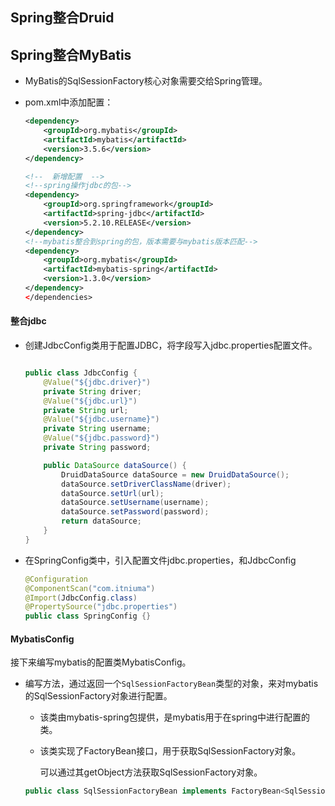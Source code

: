 ## Spring整合Druid

## Spring整合MyBatis

* MyBatis的SqlSessionFactory核心对象需要交给Spring管理。

* pom.xml中添加配置：

  ```xml
  <dependency>
      <groupId>org.mybatis</groupId>
      <artifactId>mybatis</artifactId>
      <version>3.5.6</version>
  </dependency>
  
  <!--  新增配置  -->
  <!--spring操作jdbc的包-->
  <dependency>
      <groupId>org.springframework</groupId>
      <artifactId>spring-jdbc</artifactId>
      <version>5.2.10.RELEASE</version>
  </dependency>
  <!--mybatis整合到spring的包，版本需要与mybatis版本匹配-->
  <dependency>
      <groupId>org.mybatis</groupId>
      <artifactId>mybatis-spring</artifactId>
      <version>1.3.0</version>
  </dependency>
  </dependencies>
  ```

#### 整合jdbc

* 创建JdbcConfig类用于配置JDBC，将字段写入jdbc.properties配置文件。

  ```java
  
  public class JdbcConfig {
      @Value("${jdbc.driver}")
      private String driver;
      @Value("${jdbc.url}")
      private String url;
      @Value("${jdbc.username}")
      private String username;
      @Value("${jdbc.password}")
      private String password;
  
      public DataSource dataSource() {
          DruidDataSource dataSource = new DruidDataSource();
          dataSource.setDriverClassName(driver);
          dataSource.setUrl(url);
          dataSource.setUsername(username);
          dataSource.setPassword(password);
          return dataSource;
      }
  }
  ```

* 在SpringConfig类中，引入配置文件jdbc.properties，和JdbcConfig

  ```java
  @Configuration
  @ComponentScan("com.itniuma")
  @Import(JdbcConfig.class)
  @PropertySource("jdbc.properties")
  public class SpringConfig {}
  ```

#### MybatisConfig

接下来编写mybatis的配置类MybatisConfig。

* 编写方法，通过返回一个`SqlSessionFactoryBean`类型的对象，来对mybatis的SqlSessionFactory对象进行配置。

  * 该类由mybatis-spring包提供，是mybatis用于在spring中进行配置的类。

  * 该类实现了FactoryBean接口，用于获取SqlSessionFactory对象。

    可以通过其getObject方法获取SqlSessionFactory对象。

  ```java
  public class SqlSessionFactoryBean implements FactoryBean<SqlSessionFactory>,...
  ```

  

